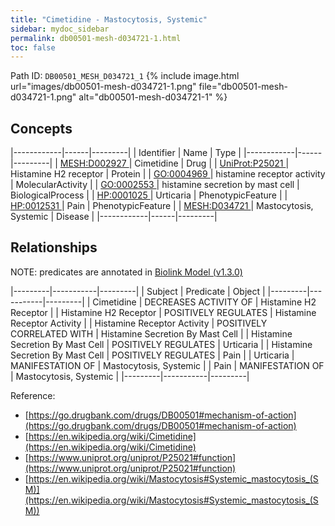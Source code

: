 ```yaml
---
title: "Cimetidine - Mastocytosis, Systemic"
sidebar: mydoc_sidebar
permalink: db00501-mesh-d034721-1.html
toc: false 
---
```



Path ID: `DB00501_MESH_D034721_1`
{% include image.html url="images/db00501-mesh-d034721-1.png" file="db00501-mesh-d034721-1.png" alt="db00501-mesh-d034721-1" %}

## Concepts

|------------|------|---------|
| Identifier | Name | Type    |
|------------|------|---------|
| <a href="https://identifiers.org/MESH:D002927">MESH:D002927 </a> | Cimetidine | Drug |
| <a href="https://identifiers.org/UniProt:P25021">UniProt:P25021 </a> | Histamine H2 receptor | Protein |
| <a href="https://identifiers.org/GO:0004969">GO:0004969 </a> | histamine receptor activity | MolecularActivity |
| <a href="https://identifiers.org/GO:0002553">GO:0002553 </a> | histamine secretion by mast cell | BiologicalProcess |
| <a href="https://identifiers.org/HP:0001025">HP:0001025 </a> | Urticaria | PhenotypicFeature |
| <a href="https://identifiers.org/HP:0012531">HP:0012531 </a> | Pain | PhenotypicFeature |
| <a href="https://identifiers.org/MESH:D034721">MESH:D034721 </a> | Mastocytosis, Systemic | Disease |
|------------|------|---------|

## Relationships


NOTE: predicates are annotated in <a href="https://github.com/biolink/biolink-model/releases/tag/v1.3.0">Biolink Model (v1.3.0)</a>

|---------|-----------|---------|
| Subject | Predicate | Object  |
|---------|-----------|---------|
| Cimetidine | DECREASES ACTIVITY OF | Histamine H2 Receptor |
| Histamine H2 Receptor | POSITIVELY REGULATES | Histamine Receptor Activity |
| Histamine Receptor Activity | POSITIVELY CORRELATED WITH | Histamine Secretion By Mast Cell |
| Histamine Secretion By Mast Cell | POSITIVELY REGULATES | Urticaria |
| Histamine Secretion By Mast Cell | POSITIVELY REGULATES | Pain |
| Urticaria | MANIFESTATION OF | Mastocytosis, Systemic |
| Pain | MANIFESTATION OF | Mastocytosis, Systemic |
|---------|-----------|---------|

Reference: 
  - [https://go.drugbank.com/drugs/DB00501#mechanism-of-action](https://go.drugbank.com/drugs/DB00501#mechanism-of-action)
  - [https://en.wikipedia.org/wiki/Cimetidine](https://en.wikipedia.org/wiki/Cimetidine)
  - [https://www.uniprot.org/uniprot/P25021#function](https://www.uniprot.org/uniprot/P25021#function)
  - [https://en.wikipedia.org/wiki/Mastocytosis#Systemic_mastocytosis_(SM)](https://en.wikipedia.org/wiki/Mastocytosis#Systemic_mastocytosis_(SM))
